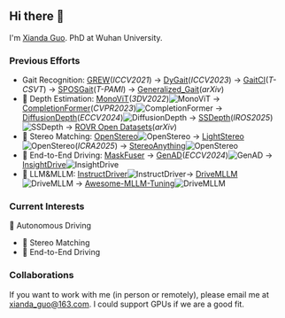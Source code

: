 ## Hi there 👋

I'm [Xianda Guo](https://scholar.google.com.hk/citations?hl=zh-CN&user=jPvOqgYAAAAJ&view_op=list_works&sortby=pubdate). PhD at Wuhan University.

### Previous Efforts
- Gait Recognition: [GREW](https://github.com/XiandaGuo/GREW-Benchmark)(*ICCV2021*) -> [DyGait](https://openaccess.thecvf.com/content/ICCV2023/papers/Wang_DyGait_Exploiting_Dynamic_Representations_for_High-performance_Gait_Recognition_ICCV_2023_paper.pdf)(*ICCV2023*) -> [GaitCI](https://ieeexplore.ieee.org/document/10902484)(*T-CSVT*) -> [SPOSGait](https://github.com/XiandaGuo/SPOSGait)(*T-PAMI*) -> [Generalized_Gait](https://github.com/li1er3/Generalized_Gait)(*arXiv*)
- 🚙 Depth Estimation: [MonoViT](https://arxiv.org/abs/2208.03543)(*3DV2022*)![MonoViT](https://img.shields.io/github/stars/zxcqlf/MonoViT) -> [CompletionFormer](https://github.com/youmi-zym/CompletionFormer)(*CVPR2023*)![CompletionFormer](https://img.shields.io/github/stars/youmi-zym/CompletionFormer) -> [DiffusionDepth](https://github.com/duanyiqun/DiffusionDepth)(*ECCV2024*)![DiffusionDepth](https://img.shields.io/github/stars/duanyiqun/DiffusionDepth) -> [SSDepth](https://github.com/XiandaGuo/SSDepth)(*IROS2025*)![SSDepth](https://img.shields.io/github/stars/XiandaGuo/SSDepth) -> [ROVR Open Datasets](http://xiandaguo.net/ROVR-Open-Dataset/)(*arXiv*)
- 🚙 Stereo Matching: [OpenStereo](https://github.com/XiandaGuo/OpenStereo)![OpenStereo](https://img.shields.io/github/stars/XiandaGuo/OpenStereo) -> [LightStereo](https://github.com/XiandaGuo/OpenStereo)![OpenStereo](https://img.shields.io/github/stars/XiandaGuo/OpenStereo)(*ICRA2025*) -> [StereoAnything](https://github.com/XiandaGuo/OpenStereo)![OpenStereo](https://img.shields.io/github/stars/XiandaGuo/OpenStereo)
- 🚙 End-to-End Driving: [MaskFuser](https://arxiv.org/abs/2405.07573) -> [GenAD](https://github.com/wzzheng/GenAD)(*ECCV2024*)![GenAD](https://img.shields.io/github/stars/wzzheng/GenAD) -> [InsightDrive](https://github.com/songruiqi/InsightDrive)![InsightDrive](https://img.shields.io/github/stars/songruiqi/InsightDrive)
- 🚙 LLM&MLLM: [InstructDriver](https://github.com/bonbon-rj/InstructDriver)![InstructDriver](https://img.shields.io/github/stars/bonbon-rj/InstructDriver)-> [DriveMLLM](https://github.com/XiandaGuo/Drive-MLLM)![DriveMLLM](https://img.shields.io/github/stars/XiandaGuo/Drive-MLLM) -> [Awesome-MLLM-Tuning](https://github.com/WenkeHuang/Awesome-MLLM-Tuning)![DriveMLLM](https://img.shields.io/github/stars/WenkeHuang/Awesome-MLLM-Tuning)
### Current Interests
🚙 Autonomous Driving 
- 🚙 Stereo Matching
- 🚙 End-to-End Driving
  
### Collaborations
If you want to work with me (in person or remotely), please email me at xianda_guo@163.com. I could support GPUs if we are a good fit.
